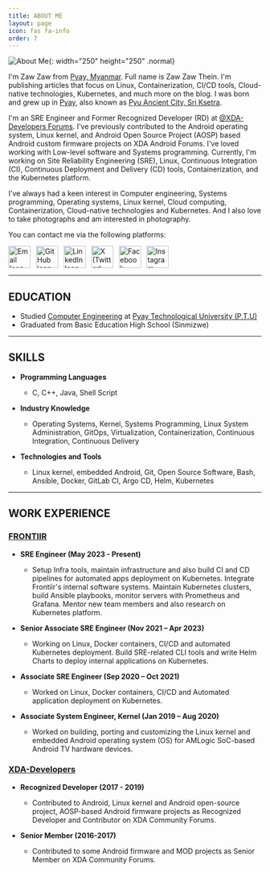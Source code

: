 ```yaml
---
title: ABOUT ME
layout: page
icon: fas fa-info
order: 7
---
```


![About Me](https://i.postimg.cc/GtmcpymP/zawzaw-round-img.png){: width="250" height="250" .normal}

I'm Zaw Zaw from [Pyay, Myanmar](https://en.wikipedia.org/wiki/Pyay). Full name is Zaw Zaw Thein. I'm publishing articles that focus on Linux, Containerization, CI/CD tools, Cloud-native technologies, Kubernetes, and much more on the blog. I was born and grew up in [Pyay](https://en.wikipedia.org/wiki/Pyay), also known as [Pyu Ancient City, Sri Ksetra](https://en.wikipedia.org/wiki/Pyu_city-states#Sri_Ksetra).

I'm an SRE Engineer and Former Recognized Developer (RD) at [@XDA-Developers Forums](https://forum.xda-developers.com). I've previously contributed to the Android operating system, Linux kernel, and Android Open Source Project (AOSP) based Android custom firmware projects on XDA Android Forums. I've loved working with Low-level software and Systems programming. Currently, I'm working on Site Reliability Engineering (SRE), Linux, Continuous Integration (CI), Continuous Deployment and Delivery (CD) tools, Containerization, and the Kubernetes platform.

I've always had a keen interest in Computer engineering, Systems programming, Operating systems, Linux kernel, Cloud computing, Containerization, Cloud-native technologies and Kubernetes. And I also love to take photographs and am interested in photography.

You can contact me via the following platforms:

<div style="display: flex; gap: 11px;">
<a href="mailto:zawzthein@outlook.com">
  <img src="https://cdn0.iconfinder.com/data/icons/social-circle-3/72/Email-256.png" alt="Email Icon" style="width: 44px; height: 44px;">
</a>

<a href="https://github.com/zawzaww">
  <img src="https://cdn1.iconfinder.com/data/icons/logotypes/32/github-256.png" alt="GitHub Icon" style="width: 44px; height: 44px;">
</a>

<a href="https://www.linkedin.com/in/zawzaww">
  <img src="https://cdn1.iconfinder.com/data/icons/logotypes/32/circle-linkedin-256.png" alt="LinkedIn Icon" style="width: 44px; height: 44px;">
</a>

<a href="https://x.com/zawzaw_me">
  <img src="https://cdn2.iconfinder.com/data/icons/threads-by-instagram/24/x-logo-twitter-new-brand-256.png" alt="X (Twitter) Icon" style="width: 44px; height: 44px;">
</a>

<a href="https://www.facebook.com/zawzaww.me">
  <img src="https://cdn2.iconfinder.com/data/icons/social-media-2285/512/1_Facebook_colored_svg_copy-256.png" alt="Facebook Icon" style="width: 44px; height: 44px;">
</a>

<a href="https://www.instagram.com/zawzaw.me">
  <img src="https://cdn3.iconfinder.com/data/icons/2018-social-media-logotypes/1000/2018_social_media_popular_app_logo_instagram-256.png" alt="Instagram Icon" style="width: 44px; height: 44px;">
</a>
</div>

---

## EDUCATION

- Studied [Computer Engineering](https://en.wikipedia.org/wiki/Computer_engineering) at [Pyay Technological University (P.T.U)](https://en.wikipedia.org/wiki/Pyay_Technological_University)
- Graduated from Basic Education High School (Sinmizwe)

---

## SKILLS
- **Programming Languages**
  - C, C++, Java, Shell Script

- **Industry Knowledge**
  - Operating Systems, Kernel, Systems Programming, Linux System Administration, GitOps, Virtualization, Containerization, Continuous Integration, Continuous Delivery

- **Technologies and Tools**
  - Linux kernel, embedded Android, Git, Open Source Software, Bash, Ansible, Docker, GitLab CI, Argo CD, Helm, Kubernetes

---

## WORK EXPERIENCE

### [FRONTIIR](https://www.linkedin.com/company/frontiir)

   - **SRE Engineer (May 2023 - Present)**
     - Setup Infra tools, maintain infrastructure and also build CI and CD pipelines for automated apps deployment on Kubernetes. Integrate Frontiir's internal software systems. Maintain Kubernetes clusters, build Ansible playbooks, monitor servers with Prometheus and Grafana. Mentor new team members and also research on Kubernetes platform.

   - **Senior Associate SRE Engineer (Nov 2021 – Apr 2023)**
     - Working on Linux, Docker containers, CI/CD and automated Kubernetes deployment. Build SRE-related CLI tools and write Helm Charts to deploy internal applications on Kubernetes.

   - **Associate SRE Engineer (Sep 2020 – Oct 2021)**
     - Worked on Linux, Docker containers, CI/CD and Automated application deployment on Kubernetes.

   - **Associate System Engineer, Kernel (Jan 2019 – Aug 2020)**
     - Worked on building, porting and customizing the Linux kernel and embedded Android operating system (OS) for AMLogic SoC-based Android TV hardware devices.

### [XDA-Developers](https://www.linkedin.com/company/xda-developers)
  - **Recognized Developer (2017 - 2019)**
    - Contributed to Android, Linux kernel and Android open-source project, AOSP-based Android firmware projects as Recognized Developer and Contributor on XDA Community Forums.

  - **Senior Member (2016-2017)**
    - Contributed to some Android firmware and MOD projects as Senior Member on XDA Community Forums.

